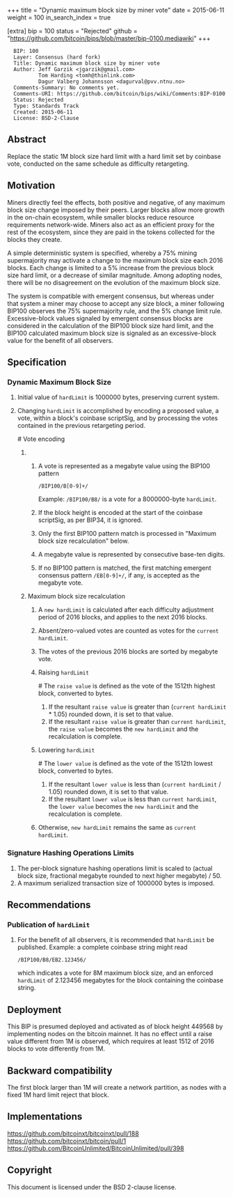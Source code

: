 +++
title = "Dynamic maximum block size by miner vote"
date = 2015-06-11
weight = 100
in_search_index = true

[extra]
bip = 100
status = "Rejected"
github = "https://github.com/bitcoin/bips/blob/master/bip-0100.mediawiki"
+++

      BIP: 100
      Layer: Consensus (hard fork)
      Title: Dynamic maximum block size by miner vote
      Author: Jeff Garzik <jgarzik@gmail.com>
              Tom Harding <tomh@thinlink.com>
              Dagur Valberg Johannsson <dagurval@pvv.ntnu.no>
      Comments-Summary: No comments yet.
      Comments-URI: https://github.com/bitcoin/bips/wiki/Comments:BIP-0100
      Status: Rejected
      Type: Standards Track
      Created: 2015-06-11
      License: BSD-2-Clause

## Abstract

Replace the static 1M block size hard limit with a hard limit set by
coinbase vote, conducted on the same schedule as difficulty retargeting.

## Motivation

Miners directly feel the effects, both positive and negative, of any
maximum block size change imposed by their peers. Larger blocks allow
more growth in the on-chain ecosystem, while smaller blocks reduce
resource requirements network-wide. Miners also act as an efficient
proxy for the rest of the ecosystem, since they are paid in the tokens
collected for the blocks they create.

A simple deterministic system is specified, whereby a 75% mining
supermajority may activate a change to the maximum block size each 2016
blocks. Each change is limited to a 5% increase from the previous block
size hard limit, or a decrease of similar magnitude. Among adopting
nodes, there will be no disagreement on the evolution of the maximum
block size.

The system is compatible with emergent consensus, but whereas under that
system a miner may choose to accept any size block, a miner following
BIP100 observes the 75% supermajority rule, and the 5% change limit
rule. Excessive-block values signaled by emergent consensus blocks are
considered in the calculation of the BIP100 block size hard limit, and
the BIP100 calculated maximum block size is signaled as an
excessive-block value for the benefit of all observers.

## Specification

### Dynamic Maximum Block Size

1.  Initial value of `hardLimit` is 1000000 bytes, preserving current
    system.
2.  Changing `hardLimit` is accomplished by encoding a proposed value, a
    vote, within a block's coinbase scriptSig, and by processing the
    votes contained in the previous retargeting period.  
      
    \# Vote encoding
    1.  1.  A vote is represented as a megabyte value using the BIP100
            pattern  
              
            `/BIP100/B[0-9]+/`  
              
            Example: `/BIP100/B8/` is a vote for a 8000000-byte
            `hardLimit`.  
              
        2.  If the block height is encoded at the start of the coinbase
            scriptSig, as per BIP34, it is ignored.
        3.  Only the first BIP100 pattern match is processed in "Maximum
            block size recalculation" below.
        4.  A megabyte value is represented by consecutive base-ten
            digits.
        5.  If no BIP100 pattern is matched, the first matching emergent
            consensus pattern `/EB[0-9]+/`, if any, is accepted as the
            megabyte vote.  
              

    2.  Maximum block size recalculation
        1.  A `new hardLimit` is calculated after each difficulty
            adjustment period of 2016 blocks, and applies to the next
            2016 blocks.
        2.  Absent/zero-valued votes are counted as votes for the
            `current hardLimit`.
        3.  The votes of the previous 2016 blocks are sorted by megabyte
            vote.
        4.  Raising `hardLimit`  
              
            \# The `raise value` is defined as the vote of the 1512th
            highest block, converted to bytes.
            1.  If the resultant `raise value` is greater than
                (`current hardLimit` \* 1.05) rounded down, it is set to
                that value.
            2.  If the resultant `raise value` is greater than
                `current hardLimit`, the `raise value` becomes the
                `new hardLimit` and the recalculation is complete.  
                  
        5.  Lowering `hardLimit`  
              
            \# The `lower value` is defined as the vote of the 1512th
            lowest block, converted to bytes.
            1.  If the resultant `lower value` is less than
                (`current hardLimit` / 1.05) rounded down, it is set to
                that value.
            2.  If the resultant `lower value` is less than
                `current hardLimit`, the `lower value` becomes the
                `new hardLimit` and the recalculation is complete.  
                  
        6.  Otherwise, `new hardLimit` remains the same as
            `current hardLimit`.

### Signature Hashing Operations Limits

1.  The per-block signature hashing operations limit is scaled to
    (actual block size, fractional megabyte rounded to next higher
    megabyte) / 50.
2.  A maximum serialized transaction size of 1000000 bytes is imposed.

## Recommendations

### Publication of `hardLimit`

1.  For the benefit of all observers, it is recommended that `hardLimit`
    be published. Example: a complete coinbase string might read  
      
    `/BIP100/B8/EB2.123456/`  
      
    which indicates a vote for 8M maximum block size, and an enforced
    `hardLimit` of 2.123456 megabytes for the block containing the
    coinbase string.

## Deployment

This BIP is presumed deployed and activated as of block height 449568 by
implementing nodes on the bitcoin mainnet. It has no effect until a
raise value different from 1M is observed, which requires at least 1512
of 2016 blocks to vote differently from 1M.

## Backward compatibility

The first block larger than 1M will create a network partition, as nodes
with a fixed 1M hard limit reject that block.

## Implementations

<https://github.com/bitcoinxt/bitcoinxt/pull/188></br>
<https://github.com/bitcoinxt/bitcoin/pull/1></br>
<https://github.com/BitcoinUnlimited/BitcoinUnlimited/pull/398></br>

## Copyright

This document is licensed under the BSD 2-clause license.
